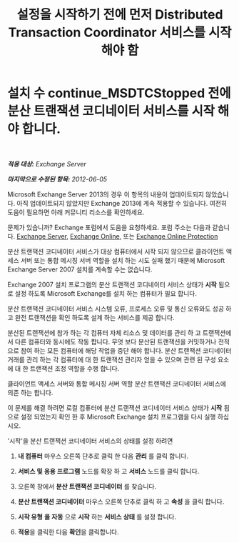 ﻿---
title: '설정을 시작하기 전에 먼저 Distributed Transaction Coordinator 서비스를 시작해야 함'
TOCTitle: 설치 수 continue_MSDTCStopped 전에 분산 트랜잭션 코디네이터 서비스를 시작 해야 합니다.
ms:assetid: 96e33c94-348e-4a0b-9585-9bee81be4355
ms:mtpsurl: https://technet.microsoft.com/ko-kr/library/ms.exch.setupreadiness.msdtcstopped(v=EXCHG.150)
ms:contentKeyID: 50483721
ms.date: 05/22/2018
mtps_version: v=EXCHG.150
ms.translationtype: MT
---

# 설치 수 continue\_MSDTCStopped 전에 분산 트랜잭션 코디네이터 서비스를 시작 해야 합니다.

 

_**적용 대상:** Exchange Server_

_**마지막으로 수정된 항목:** 2012-06-05_

Microsoft Exchange Server 2013의 경우 이 항목의 내용이 업데이트되지 않았습니다. 아직 업데이트되지 않았지만 Exchange 2013에 계속 적용할 수 있습니다. 여전히 도움이 필요하면 아래 커뮤니티 리소스를 확인하세요.

문제가 있습니까? Exchange 포럼에서 도움을 요청하세요. 포럼 주소는 다음과 같습니다. [Exchange Server](https://go.microsoft.com/fwlink/p/?linkid=60612), [Exchange Online](https://go.microsoft.com/fwlink/p/?linkid=267542), 또는 [Exchange Online Protection](https://go.microsoft.com/fwlink/p/?linkid=285351)

분산 트랜잭션 코디네이터 서비스가 대상 컴퓨터에서 시작 되지 않으므로 클라이언트 액세스 서버 또는 통합 메시징 서버 역할을 설치 하는 시도 실패 했기 때문에 Microsoft Exchange Server 2007 설치를 계속할 수는 없습니다.

Exchange 2007 설치 프로그램의 분산 트랜잭션 코디네이터 서비스 상태가 **시작** 됨으로 설정 하도록 Microsoft Exchange를 설치 하는 컴퓨터가 필요 합니다.

분산 트랜잭션 코디네이터 서비스 시스템 오류, 프로세스 오류 및 통신 오류와도 성공 하 고 완전 트랜잭션을 확인 하도록 설계 하는 서비스를 제공 합니다.

분산된 트랜잭션에 참가 하는 각 컴퓨터 자체 리소스 및 데이터를 관리 하 고 트랜잭션에서 다른 컴퓨터와 동시에도 작동 합니다. 무엇 보다 분산된 트랜잭션을 커밋하거나 전적으로 참여 하는 모든 컴퓨터에 해당 작업을 중단 해야 합니다. 분산 트랜잭션 코디네이터 거래를 관리 하는 각 컴퓨터에 대 한 트랜잭션 관리자 얻을 수 있으며 관련 된 구성 요소에 대 한 트랜잭션 조정 역할을 수행 합니다.

클라이언트 액세스 서버와 통합 메시징 서버 역할 분산 트랜잭션 코디네이터 서비스에 의존 하는 합니다.

이 문제를 해결 하려면 로컬 컴퓨터에 분산 트랜잭션 코디네이터 서비스 상태가 **시작** 됨으로 설정 되었는지 확인 한 후 Microsoft Exchange 설치 프로그램을 다시 실행 하십시오.

'시작'을 분산 트랜잭션 코디네이터 서비스의 상태를 설정 하려면

1.  **내 컴퓨터** 마우스 오른쪽 단추로 클릭 한 다음 **관리** 를 클릭 합니다.

2.  **서비스 및 응용 프로그램** 노드를 확장 하 고 **서비스** 노드를 클릭 합니다.

3.  오른쪽 창에서 **분산 트랜잭션 코디네이터** 를 찾습니다.

4.  **분산 트랜잭션 코디네이터** 마우스 오른쪽 단추로 클릭 하 고 **속성** 을 클릭 합니다.

5.  **시작 유형** **을 자동** 으로 **시작** 하는 **서비스 상태** 를 설정 합니다.

6.  **적용**을 클릭한 다음 **확인**을 클릭합니다.

